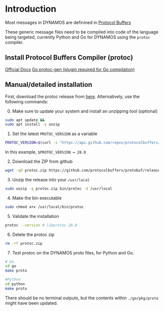 # Introduction

Most messages in DYNAMOS are definined in [Protocol Buffers](https://protobuf.dev/)

These generic message files need to be compiled into code of the language being targeted, currently Python and Go for DYNAMOS using the `protoc` compiler.

##  Install Protocol Buffers Compiler (protoc)

[Official Docs](https://grpc.io/docs/protoc-installation/)
[Go protoc-gen (plugin required for Go compilation)](https://pkg.go.dev/github.com/golang/protobuf/protoc-gen-go)

## Manual/detailed installation

First, download the protoc release from [here](https://github.com/protocolbuffers/protobuf/releases).
Alternatively, use the following commands:

0. Make sure to update your system and install an unzipping tool (optional)
```sh 
sudo apt update &&
sudo apt install -y unzip
```
1. Set the latest `PROTOC_VERSION` as a variable
```sh 
PROTOC_VERSION=$(curl -s "https://api.github.com/repos/protocolbuffers/protobuf/releases/latest" | grep -Po '"tag_name": "v\K[0-9.]+')
```
In this example, `$PROTOC_VERSION = 28.0`

2. Download the ZIP from github
```sh 
wget -qO protoc.zip https://github.com/protocolbuffers/protobuf/releases/latest/download/protoc-$PROTOC_VERSION-linux-x86_64.zip
```
3. Unzip the release into your `/usr/local`
```sh 
sudo unzip -q protoc.zip bin/protoc -d /usr/local
```
4. Make the bin executable
```sh 
sudo chmod a+x /usr/local/bin/protoc
```
5. Validate the installation
```sh 
protoc --version # libprotoc 28.0
```
6. Delete the protoc zip
```sh 
rm -rf protoc.zip
```
7. Test protoc on the DYNAMOS proto files, for Python and Go.
```sh 
# Go
cd go
make proto

#Python
cd python
make proto
```

There should be no terminal outputs, but the contents within `./go/pkg/proto` might have been updated.
